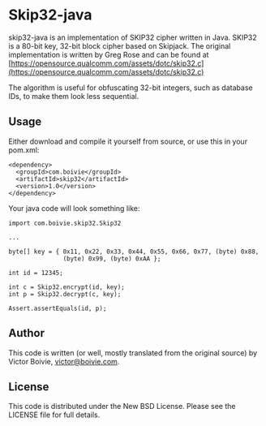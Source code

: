 # Skip32-java

skip32-java is an implementation of SKIP32 cipher written in Java. SKIP32 is a 80-bit key, 32-bit block cipher based on Skipjack. The original implementation is written by Greg Rose and can be found at [https://opensource.qualcomm.com/assets/dotc/skip32.c](https://opensource.qualcomm.com/assets/dotc/skip32.c)

The algorithm is useful for obfuscating 32-bit integers, such as database IDs, to make them look less sequential.

## Usage

Either download and compile it yourself from source, or use this in your pom.xml:

    <dependency>
      <groupId>com.boivie</groupId>
      <artifactId>skip32</artifactId>
      <version>1.0</version>
    </dependency>

Your java code will look something like:

    import com.boivie.skip32.Skip32
    
    ...
    
    byte[] key = { 0x11, 0x22, 0x33, 0x44, 0x55, 0x66, 0x77, (byte) 0x88,
                   (byte) 0x99, (byte) 0xAA };

    int id = 12345;

    int c = Skip32.encrypt(id, key);
    int p = Skip32.decrypt(c, key);
    
    Assert.assertEquals(id, p);

## Author

This code is written (or well, mostly translated from the original source) by Victor Boivie, <victor@boivie.com>.

## License

This code is distributed under the New BSD License. Please see the LICENSE file for full details.


